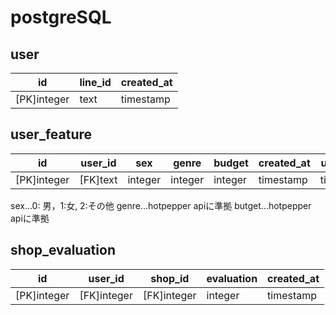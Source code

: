 
# postgreSQL
## user
| id          | line_id | created_at |
|-------------|---------|------------|
| [PK]integer | text    | timestamp  |

## user_feature
| id          | user_id  | sex     | genre   | budget  | created_at | update_at |
|-------------|----------|---------|---------|---------|------------|-----------|
| [PK]integer | [FK]text | integer | integer | integer | timestamp  | timestamp |

sex...0: 男，1:女, 2:その他
genre...hotpepper apiに準拠
butget...hotpepper apiに準拠


## shop_evaluation
| id          | user_id     | shop_id     | evaluation | created_at |
|-------------|-------------|-------------|------------|------------|
| [PK]integer | [FK]integer | [FK]integer | integer    | timestamp  |